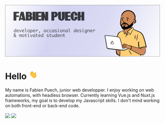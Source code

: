![Banner of my github profile](https://github.com/fafa-a/fafa-a/blob/main/assets/github-banner.webp "Picture of my github profile")

# Hello ![waving hand emoji](https://github.com/fafa-a/fafa-a/blob/main/assets/waving-hand.gif)

My name is Fabien Puech, junior web developper. I enjoy working on web automations, with headless browser. Currently learning Vue.js and Nuxt.js frameworks, my goal is to develop my Javascript skills. I don't mind working on both front-end or back-end code.

  <img align="center" src="https://github-readme-stats.vercel.app/api/top-langs/?username=fafa-a&hide=php&theme=buefy&layout=compact" />

  <img align="center" src="https://github-readme-stats.vercel.app/api?username=fafa&hide=contribs,prs&show_icons=true&theme=buefy"  />
